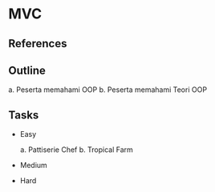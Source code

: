 # MVC

## References

## Outline

a. Peserta memahami OOP
b. Peserta memahami Teori OOP

## Tasks

- Easy

  a. Pattiserie Chef
  b. Tropical Farm

- Medium

- Hard
